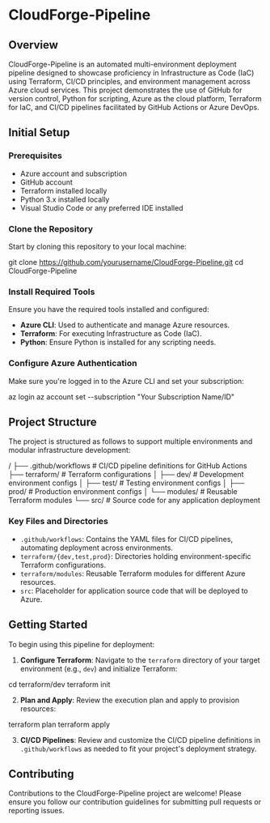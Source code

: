 # CloudForge-Pipeline

## Overview

CloudForge-Pipeline is an automated multi-environment deployment pipeline designed to showcase proficiency in Infrastructure as Code (IaC) using Terraform, CI/CD principles, and environment management across Azure cloud services. This project demonstrates the use of GitHub for version control, Python for scripting, Azure as the cloud platform, Terraform for IaC, and CI/CD pipelines facilitated by GitHub Actions or Azure DevOps.

## Initial Setup

### Prerequisites

- Azure account and subscription
- GitHub account
- Terraform installed locally
- Python 3.x installed locally
- Visual Studio Code or any preferred IDE installed

### Clone the Repository

Start by cloning this repository to your local machine:

git clone https://github.com/yourusername/CloudForge-Pipeline.git
cd CloudForge-Pipeline


### Install Required Tools

Ensure you have the required tools installed and configured:

- **Azure CLI**: Used to authenticate and manage Azure resources.
- **Terraform**: For executing Infrastructure as Code (IaC).
- **Python**: Ensure Python is installed for any scripting needs.

### Configure Azure Authentication

Make sure you're logged in to the Azure CLI and set your subscription:

az login
az account set --subscription "Your Subscription Name/ID"


## Project Structure

The project is structured as follows to support multiple environments and modular infrastructure development:

/
├── .github/workflows # CI/CD pipeline definitions for GitHub Actions
├── terraform/ # Terraform configurations
│ ├── dev/ # Development environment configs
│ ├── test/ # Testing environment configs
│ ├── prod/ # Production environment configs
│ └── modules/ # Reusable Terraform modules
└── src/ # Source code for any application deployment


### Key Files and Directories

- `.github/workflows`: Contains the YAML files for CI/CD pipelines, automating deployment across environments.
- `terraform/{dev,test,prod}`: Directories holding environment-specific Terraform configurations.
- `terraform/modules`: Reusable Terraform modules for different Azure resources.
- `src`: Placeholder for application source code that will be deployed to Azure.

## Getting Started

To begin using this pipeline for deployment:

1. **Configure Terraform**: Navigate to the `terraform` directory of your target environment (e.g., `dev`) and initialize Terraform:

cd terraform/dev
terraform init


2. **Plan and Apply**: Review the execution plan and apply to provision resources:

terraform plan
terraform apply


3. **CI/CD Pipelines**: Review and customize the CI/CD pipeline definitions in `.github/workflows` as needed to fit your project's deployment strategy.

## Contributing

Contributions to the CloudForge-Pipeline project are welcome! Please ensure you follow our contribution guidelines for submitting pull requests or reporting issues.



